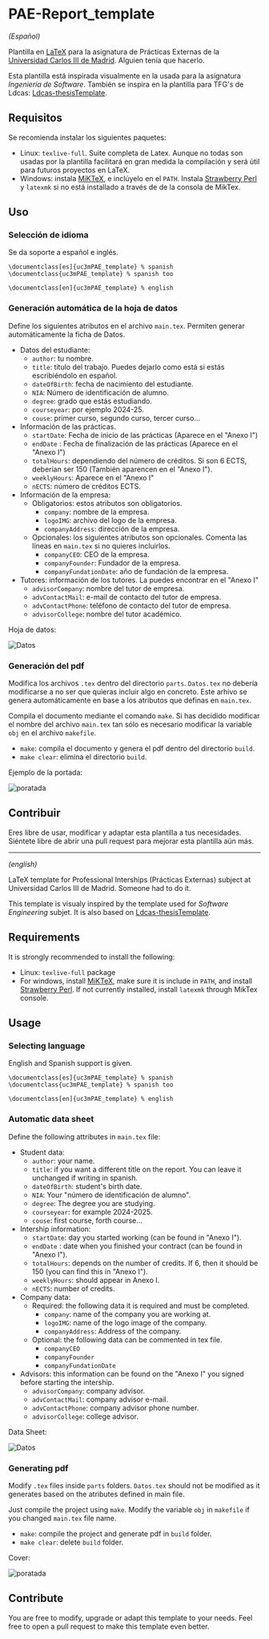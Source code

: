 # PAE-Report_template

_(Español)_

Plantilla en [LaTeX](https://www.latex-project.org/) para la asignatura de
Prácticas Externas de la [Universidad Carlos III de Madrid](www.uc3m.es).
Alguien tenía que hacerlo.

Esta plantilla está inspirada visualmente en la usada para la asignatura
*Ingeniería de Software*. También se inspira en la plantilla para TFG's de
Ldcas: [Ldcas-thesisTemplate](https://github.com/ldcas-uc3m/thesis-template).

## Requisitos
Se recomienda instalar los siguientes paquetes:
- Linux: `texlive-full`. Suite completa de Latex. Aunque no todas son usadas por la plantilla facilitará en gran medida la compilación y será útil para futuros proyectos en LaTeX.
- Windows: instala [MiKTeX](https://miktex.org/download#win), e inclúyelo en el `PATH`. Instala [Strawberry Perl](https://strawberryperl.com/) y `latexmk` si no está installado a través de de la consola de MikTex.

## Uso
### Selección de idioma
Se da soporte a español e inglés.

```TeX
\documentclass[es]{uc3mPAE_template} % spanish
\documentclass{uc3mPAE_template} % spanish too

\documentclass[en]{uc3mPAE_template} % english
```
### Generación automática de la hoja de datos
Define los siguientes atributos en el archivo `main.tex`. Permiten generar automáticamente la ficha de Datos.
- Datos del estudiante:
    - `author`: tu nombre.
    - `title`: título del trabajo. Puedes dejarlo como está si estás escribiéndolo en español.
    - `dateOfBirth`: fecha de nacimiento del estudiante. 
    - `NIA`: Número de identificación de alumno.
    - `degree`: grado que estás estudiando. 
    - `courseyear`: por ejemplo 2024-25. 
    - `couse`: primer curso, segundo curso, tercer curso...
- Información de las prácticas.
    - `startDate`: Fecha de inicio de las prácticas (Aparece en el "Anexo I")
    - `endDate` : Fecha de finalización de las prácticas (Aparece en el "Anexo I")
    - `totalHours`: dependiendo del número de créditos. Si son 6 ECTS, deberían ser 150 (También aparencen en el "Anexo I").
    - `weeklyHours`: Aparece en el "Anexo I"
    - `nECTS`: número de créditos ECTS.
- Información de la empresa:
    - Obligatorios: estos atributos son obligatorios.
        - `company`: nombre de la empresa.
        - `logoIMG`: archivo del logo de la empresa.
        - `companyAddress`: dirección de la empresa.
    - Opcionales: los siguientes atributos son opcionales. Comenta las líneas en `main.tex` si no quieres incluirlos.
        - `companyCEO`: CEO de la empresa.
        - `companyFounder`: Fundador de la empresa.
        - `companyFundationDate`: año de fundación de la empresa.
- Tutores: información de los tutores. La puedes encontrar en el "Anexo I" 
    - `advisorCompany`: nombre del tutor de empresa.
    - `advContactMail`: e-mail de contacto del tutor de empresa.
    - `advContactPhone`: teléfono de contacto del tutor de empresa.
    - `advisorCollege`: nombre del tutor académico.

Hoja de datos:

![Datos](readmeIMG/datos_es.jpg)

### Generación del pdf

Modifica los archivos `.tex` dentro del directorio `parts`. `Datos.tex` no
debería modificarse a no ser que quieras incluir algo en concreto. Este arhivo
se genera automáticamente en base a los atributos que definas en `main.tex`.

Compila el documento mediante el comando `make`. Si has decidido modificar el nombre del archivo `main.tex` tan sólo es necesario modificar la variable `obj` en el archivo `makefile`.
- `make`: compila el documento y genera el pdf dentro del directorio `build`.
- `make clear`: elimina el directorio `build`.

Ejemplo de la portada: 

![poratada](readmeIMG/portada_es.jpeg)

## Contribuir

Eres libre de usar, modificar y adaptar esta plantilla a tus necesidades.
Siéntete libre de abrir una pull request para mejorar esta plantilla aún más.

_____

_(english)_

LaTeX template for Professional Interships (Prácticas Externas) subject at
Universidad Carlos III de Madrid. Someone had to do it.

This template is visualy inspired by the template used for *Software
Engineering* subjet. It is also based on
[Ldcas-thesisTemplate](https://github.com/ldcas-uc3m/thesis-template).

## Requirements
It is strongly recommended to install the following:
- Linux: `texlive-full` package
- For windows, install [MiKTeX](https://miktex.org/download#win), make sure it
  is include in `PATH`, and install [Strawberry
  Perl](https://strawberryperl.com/). If not currently installed, install
  `latexmk` through MikTex console.

## Usage
### Selecting language
English and Spanish support is given.

```TeX
\documentclass[es]{uc3mPAE_template} % spanish
\documentclass{uc3mPAE_template} % spanish too

\documentclass[en]{uc3mPAE_template} % english
```

### Automatic data sheet

Define the following attributes in `main.tex` file:
- Student data:
    - `author`: your name.
    - `title`: if you want a different title on the report. You can leave it unchanged if writing in spanish.
    - `dateOfBirth`: student's birth date. 
    - `NIA`: Your "número de identificación de alumno".
    - `degree`: The degree you are studying.
    - `courseyear`: for example 2024-2025.
    - `couse`: first course, forth course...
- Intership information:
    - `startDate`: day you started working (can be found in "Anexo I").
    - `endDate` : date when you finished your contract (can be found in "Anexo I").
    - `totalHours`: depends on the number of credits. If 6, then it should be 150 (you can find this in "Anexo I").
    - `weeklyHours`: should appear in Anexo I.
    - `nECTS`: number of credits.
- Company data:
    - Required: the following data it is required and must be completed.
        - `company`: name of the company you are working at.
        - `logoIMG`: name of the logo image of the company.
        - `companyAddress`: Address of the company.
    - Optional: the following data can be commented in tex file.
        - `companyCEO`
        - `companyFounder`
        - `companyFundationDate`
- Advisors: this information can be found on the "Anexo I" you signed before starting the intership.
    - `advisorCompany`: company advisor.
    - `advContactMail`: company advisor e-mail.
    - `advContactPhone`: company advisor phone number.
    - `advisorCollege`: college advisor.

Data Sheet:

![Datos](readmeIMG/datos_en.jpg)

### Generating pdf
Modify `.tex` files inside `parts` folders. `Datos.tex` should not be modified as it generates based on the atributes defined in main file.

Just compile the project using `make`. Modify the variable `obj` in `makefile` if you changed `main.tex` file name.
- `make`: compile the project and generate pdf in `build` folder.
- `make clear`: delete `build` folder.

Cover: 

![poratada](readmeIMG/portada_en.png)

## Contribute

You are free to modify, upgrade or adapt this template to your needs. Feel free
to open a pull request to make this template even better.
